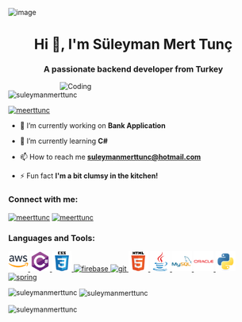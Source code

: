 ![image](https://github.com/user-attachments/assets/cf5a29f0-660c-4ccf-8b6c-f5daface5c90)
<h1 align="center">Hi 👋, I'm Süleyman Mert Tunç</h1>
<h3 align="center">A passionate backend developer from Turkey</h3>
<img align="right" alt="Coding" width="400" src="https://media1.tenor.com/m/NOYF3f82b_gAAAAC/programmer.gif">


<p align="left"> <img src="https://komarev.com/ghpvc/?username=suleymanmerttunc&label=Profile%20views&color=0e75b6&style=flat" alt="suleymanmerttunc" /> </p>

<p align="left"> <a href="https://twitter.com/meerttunc" target="blank"><img src="https://img.shields.io/twitter/follow/meerttunc?logo=twitter&style=for-the-badge" alt="meerttunc" /></a> </p>

- 🔭 I’m currently working on **Bank Application**

- 🌱 I’m currently learning **C#**

- 📫 How to reach me **suleymanmerttunc@hotmail.com**

- ⚡ Fun fact **I'm a bit clumsy in the kitchen!**

<h3 align="left">Connect with me:</h3>
<p align="left">
<a href="https://twitter.com/meerttunc" target="blank"><img align="center" src="https://raw.githubusercontent.com/rahuldkjain/github-profile-readme-generator/master/src/images/icons/Social/twitter.svg" alt="meerttunc" height="30" width="40" /></a>
<a href="https://instagram.com/meerttunc" target="blank"><img align="center" src="https://raw.githubusercontent.com/rahuldkjain/github-profile-readme-generator/master/src/images/icons/Social/instagram.svg" alt="meerttunc" height="30" width="40" /></a>
</p>

<h3 align="left">Languages and Tools:</h3>
<p align="left"> <a href="https://aws.amazon.com" target="_blank" rel="noreferrer"> <img src="https://raw.githubusercontent.com/devicons/devicon/master/icons/amazonwebservices/amazonwebservices-original-wordmark.svg" alt="aws" width="40" height="40"/> </a> <a href="https://www.w3schools.com/cs/" target="_blank" rel="noreferrer"> <img src="https://raw.githubusercontent.com/devicons/devicon/master/icons/csharp/csharp-original.svg" alt="csharp" width="40" height="40"/> </a> <a href="https://www.w3schools.com/css/" target="_blank" rel="noreferrer"> <img src="https://raw.githubusercontent.com/devicons/devicon/master/icons/css3/css3-original-wordmark.svg" alt="css3" width="40" height="40"/> </a> <a href="https://firebase.google.com/" target="_blank" rel="noreferrer"> <img src="https://www.vectorlogo.zone/logos/firebase/firebase-icon.svg" alt="firebase" width="40" height="40"/> </a> <a href="https://git-scm.com/" target="_blank" rel="noreferrer"> <img src="https://www.vectorlogo.zone/logos/git-scm/git-scm-icon.svg" alt="git" width="40" height="40"/> </a> <a href="https://www.w3.org/html/" target="_blank" rel="noreferrer"> <img src="https://raw.githubusercontent.com/devicons/devicon/master/icons/html5/html5-original-wordmark.svg" alt="html5" width="40" height="40"/> </a> <a href="https://www.java.com" target="_blank" rel="noreferrer"> <img src="https://raw.githubusercontent.com/devicons/devicon/master/icons/java/java-original.svg" alt="java" width="40" height="40"/> </a> <a href="https://www.mysql.com/" target="_blank" rel="noreferrer"> <img src="https://raw.githubusercontent.com/devicons/devicon/master/icons/mysql/mysql-original-wordmark.svg" alt="mysql" width="40" height="40"/> </a> <a href="https://www.oracle.com/" target="_blank" rel="noreferrer"> <img src="https://raw.githubusercontent.com/devicons/devicon/master/icons/oracle/oracle-original.svg" alt="oracle" width="40" height="40"/> </a> <a href="https://www.python.org" target="_blank" rel="noreferrer"> <img src="https://raw.githubusercontent.com/devicons/devicon/master/icons/python/python-original.svg" alt="python" width="40" height="40"/> </a> <a href="https://spring.io/" target="_blank" rel="noreferrer"> <img src="https://www.vectorlogo.zone/logos/springio/springio-icon.svg" alt="spring" width="40" height="40"/> </a> </p>

<p><img align="left" src="https://github-readme-stats.vercel.app/api/top-langs?username=suleymanmerttunc&show_icons=true&locale=en&layout=compact" alt="suleymanmerttunc" /></p>

<p>&nbsp;<img align="center" src="https://github-readme-stats.vercel.app/api?username=suleymanmerttunc&show_icons=true&locale=en" alt="suleymanmerttunc" /></p>

<p><img align="center" src="https://github-readme-streak-stats.herokuapp.com/?user=suleymanmerttunc&" alt="suleymanmerttunc" /></p>
